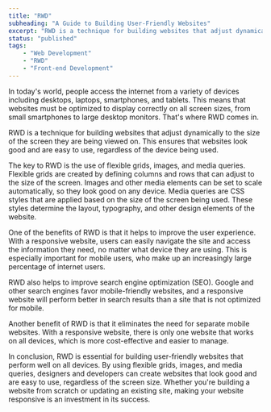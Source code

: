 ```yaml
---
title: "RWD"
subheading: "A Guide to Building User-Friendly Websites"
excerpt: "RWD is a technique for building websites that adjust dynamically to the size of the screen they are being viewed on. This ensures that websites look good and are easy to use, regardless of the device being used. The key to RWD is the use of flexible grids, images, and media queries. With a responsive website, there is only one website that works on all devices, which is more cost-effective and easier to manage."
status: "published"
tags:
    - "Web Development"
    - "RWD"
    - "Front-end Development"
---
```


In today's world, people access the internet from a variety of devices including desktops, laptops, smartphones, and tablets. This means that websites must be optimized to display correctly on all screen sizes, from small smartphones to large desktop monitors. That's where RWD comes in.

RWD is a technique for building websites that adjust dynamically to the size of the screen they are being viewed on. This ensures that websites look good and are easy to use, regardless of the device being used.

The key to RWD is the use of flexible grids, images, and media queries. Flexible grids are created by defining columns and rows that can adjust to the size of the screen. Images and other media elements can be set to scale automatically, so they look good on any device. Media queries are CSS styles that are applied based on the size of the screen being used. These styles determine the layout, typography, and other design elements of the website.

One of the benefits of RWD is that it helps to improve the user experience. With a responsive website, users can easily navigate the site and access the information they need, no matter what device they are using. This is especially important for mobile users, who make up an increasingly large percentage of internet users.

RWD also helps to improve search engine optimization (SEO). Google and other search engines favor mobile-friendly websites, and a responsive website will perform better in search results than a site that is not optimized for mobile.

Another benefit of RWD is that it eliminates the need for separate mobile websites. With a responsive website, there is only one website that works on all devices, which is more cost-effective and easier to manage.

In conclusion, RWD is essential for building user-friendly websites that perform well on all devices. By using flexible grids, images, and media queries, designers and developers can create websites that look good and are easy to use, regardless of the screen size. Whether you're building a website from scratch or updating an existing site, making your website responsive is an investment in its success.